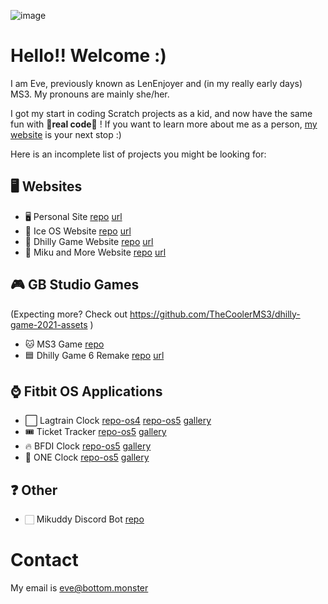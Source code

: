 ![image](https://github.com/user-attachments/assets/f1e8d75f-00f5-4899-ac1e-ed83a49801d7)

# Hello!! Welcome :)
I am Eve, previously known as LenEnjoyer and (in my really early days) MS3. My pronouns are mainly she/her.

I got my start in coding Scratch projects as a kid, and now have the same fun with 👻**real code**👻 ! If you want to learn more about me as a person, [my website](https://bottom.monster) is your next stop :)

Here is an incomplete list of projects you might be looking for:
## 🖥️ Websites
* 🖥️ Personal Site [repo](https://github.com/TheCoolerMS3/eve-website) [url](https://bottom.monster)
* 🧊 Ice OS Website [repo](https://github.com/TheCoolerMS3/eve-website) [url](https://bottom.monster/iceos/)
* 🔻 Dhilly Game Website [repo](https://github.com/TheCoolerMS3/dhillygame-website) [url](https://dhillygame.co.uk)
* 💙 Miku and More Website [repo](https://github.com/TheCoolerMS3/mikuam) [url](https://mikuam.uk)
## 🎮 GB Studio Games
(Expecting more? Check out https://github.com/TheCoolerMS3/dhilly-game-2021-assets )
* 🐱 MS3 Game [repo](https://github.com/TheCoolerMS3/MS3-Game)
* 🟦 Dhilly Game 6 Remake [repo](https://github.com/TheCoolerMS3/DhillyGame6-Remake) [url](https://dhillygame.co.uk/6)
## ⌚ Fitbit OS Applications
* ⬜ Lagtrain Clock [repo-os4](https://github.com/TheCoolerMS3/Lagtrain-Clock-for-Fitbit-OS-4) [repo-os5](https://github.com/TheCoolerMS3/Lagtrain-Clock-for-Fitbit-OS-5) [gallery](https://gallery.fitbit.com/details/369d1d82-bca7-4a96-a5d8-69db535eb483)
* 🎟️ Ticket Tracker [repo-os5](https://github.com/TheCoolerMS3/Fitbit-OS-Arcade-Ticket-Tracker) [gallery](https://gallery.fitbit.com/details/9390b8ca-be00-4c82-8f64-b46aba63d391)
* ️‍🔥 BFDI Clock [repo-os5](https://github.com/TheCoolerMS3/BFDI-clockface-fitbitos5) [gallery](https://gallery.fitbit.com/details/5049cf2d-61d5-47c3-92a4-b7f6858c0443)
* 🎒 ONE Clock [repo-os5](https://github.com/TheCoolerMS3/hfjone-clock) [gallery](https://gallery.fitbit.com/details/f8d7c96d-a68c-4695-abda-c1d5c27b1067)
## ❓ Other
* 🏻 Mikuddy Discord Bot [repo](https://github.com/TheCoolerMS3/mikuddyjs)

# Contact
My email is eve@bottom.monster
